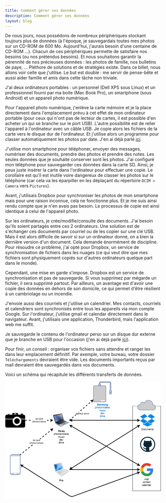 ```yaml
---
title: Comment gérer ses données
description: Comment gérer ses données
layout: blog
---
```

De nous jours, nous possédons de nombreux périphériques stockant toujours plus de données (à
l'époque, je sauvegardais toutes mes photos sur un CD-ROM de 600 Mo. Aujourd'hui, j'aurais besoin
d'une centaine de CD-ROM …). Chacun de ces périphériques permette de satisfaire nos besoins (ou nos
prétendus besoins). Et nous souhaitons garantir la pérennité de nos précieuses données : les photos
de famille, nos bulletins de paye, … Pléthore de solutions et de stratégies existe. Dans ce billet,
nous allons voir celle que j'utilise. Le but est double : me servir de pense-bête et aussi aider
famille et amis dans cette tâche non triviale.

J'ai deux ordinateurs portables : un personnel (Dell XPS sous Linux) et un professionnel fourni par
ma boite (Mac Book Pro), un smartphone (sous Android) et un appareil photo numérique.

Pour l'appareil photo numérique, j'enlève la carte mémoire et je la place directement dans
l'emplacement prévu à cet effet de mon ordinateur portable (pour ceux qui n'ont pas de lecteur de
cartes, il est possible d'en acheter un qui se branche sur le port USB). L'autre possibilité est de
relier l'appareil à l'ordinateur avec un câble USB. Je copie alors les fichiers de la carte vers le
disque dur de l'ordinateur. Et j'utilise alors un programme pour classer automatiquement les photos
par date. J'en ai déjà parlé [ici](importer-et-classer-automatiquement-ses-photos-numeriques.html).

J'utilise mon smartphone pour téléphoner, envoyer des messages, numériser des documents, prendre des
photos et prendre des notes. Les seules données que je souhaite conserver sont les photos. J'ai
configuré mon téléphone pour sauvegarder ces données dans la carte SD. Ainsi, je peux juste insérer
la carte dans l'ordinateur pour effectuer une copie. Le corollaire est qu'il est inutile voire
dangereux de classer les photos sur le téléphone (car cela va les éparpiller en les déplaçant du
répertoire `DCIM > Camera` vers `Pictures`).

Avant, j'utilisais Dropbox pour synchroniser les photos de mon smartphone mais pour une raison
inconnue, cela ne fonctionne plus. Et je me suis ainsi rendu compte que je n'en avais pas besoin. Le
processus de copie est ainsi identique à celui de l'appareil photo.

Sur les ordinateurs, je crée/modifie/consulte des documents. J'ai besoin qu'ils soient partagés
entre ces 2 ordinateurs. Une solution est de s'échanger ces documents par courriel ou de les copier
sur une clé USB. Mais il est alors difficile de savoir si sur un ordinateur donné, on a bien la
dernière version d'un document. Cela demande énormément de discipline. Pour résoudre ce problème,
j'ai opté pour Dropbox, un service de synchronisation de fichiers dans les nuages (ce qui veut dire
que mes fichiers sont physiquement copiés sur d'autres ordinateurs quelque part dans le monde).

Cependant, une mise en garde s'impose. Dropbox est un service de synchronisation et pas de
sauvegarde. Si vous supprimez par mégarde un fichier, il sera supprimé partout. Par ailleurs, un
avantage est d'avoir une copie des données en dehors de son domicile, ce qui permet d'être résilient
à un cambriolage ou un incendie.

J'envoie aussi des courriels et j'utilise un calendrier. Mes contacts, courriels et calendriers sont
synchronisés entre tous les appareils via mon compte Google. Sur l'ordinateur, j'utilise gmail et
calendar directement dans le navigateur. Avant, j'utilisais une application, Thunderbird, mais
l'application web me suffit.

Je sauvegarde le contenu de l'ordinateur perso sur un disque dur externe que je branche en USB pour
l'occasion (j'en ai déjà parlé [ici](backup.html)).

Pour finir, un conseil : organiser vos fichiers sans attendre et ranger les dans leur emplacement
définitif. Par exemple, votre bureau, votre dossier `Téléchargements` devraient être vide. Les
documents importants reçus par mail devraient être sauvegardés dans vos documents.

Voici un schéma qui récapitule les différents transferts de données.

![digital life](/assets/digital-life.png)
